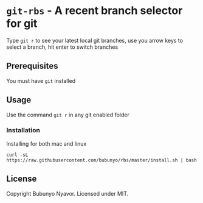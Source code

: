 # `git-rbs` - A recent branch selector for git 

Type `git r` to see your latest local git branches, use you arrow keys to select a branch, hit enter to switch branches

## Prerequisites

You must have `git` installed


## Usage

Use the command `git r` in any git enabled folder


### Installation

Installing for both mac and linux

```
curl -sL https://raw.githubusercontent.com/bubunyo/rbs/master/install.sh | bash
```

## License

Copyright Bubunyo Nyavor. Licensed under MIT.

